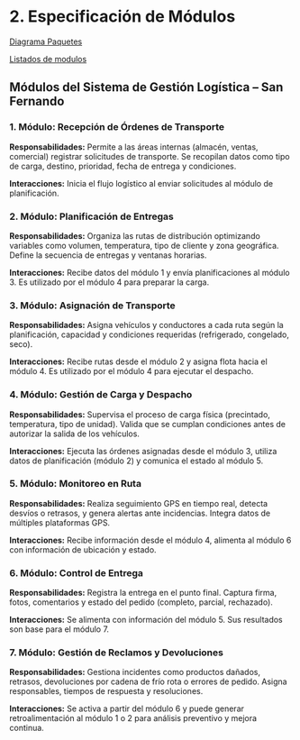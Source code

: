 # 2. Especificación de Módulos

[Diagrama Paquetes](2.1/2.1.md)

[Listados de modulos](2.2/2.2.md)

## Módulos del Sistema de Gestión Logística – San Fernando

### 1. Módulo: Recepción de Órdenes de Transporte
**Responsabilidades:** Permite a las áreas internas (almacén, ventas, comercial) registrar solicitudes de transporte. Se recopilan datos como tipo de carga, destino, prioridad, fecha de entrega y condiciones.

**Interacciones:** Inicia el flujo logístico al enviar solicitudes al módulo de planificación.

### 2. Módulo: Planificación de Entregas

**Responsabilidades:** Organiza las rutas de distribución optimizando variables como volumen, temperatura, tipo de cliente y zona geográfica. Define la secuencia de entregas y ventanas horarias.

**Interacciones:** Recibe datos del módulo 1 y envía planificaciones al módulo 3. Es utilizado por el módulo 4 para preparar la carga.

### 3. Módulo: Asignación de Transporte

**Responsabilidades:** Asigna vehículos y conductores a cada ruta según la planificación, capacidad y condiciones requeridas (refrigerado, congelado, seco).

**Interacciones:** Recibe rutas desde el módulo 2 y asigna flota hacia el módulo 4. Es utilizado por el módulo 4 para ejecutar el despacho.

### 4. Módulo: Gestión de Carga y Despacho

**Responsabilidades:** Supervisa el proceso de carga física (precintado, temperatura, tipo de unidad). Valida que se cumplan condiciones antes de autorizar la salida de los vehículos.

**Interacciones:** Ejecuta las órdenes asignadas desde el módulo 3, utiliza datos de planificación (módulo 2) y comunica el estado al módulo 5.

### 5. Módulo: Monitoreo en Ruta

**Responsabilidades:** Realiza seguimiento GPS en tiempo real, detecta desvíos o retrasos, y genera alertas ante incidencias. Integra datos de múltiples plataformas GPS.

**Interacciones:** Recibe información desde el módulo 4, alimenta al módulo 6 con información de ubicación y estado.

### 6. Módulo: Control de Entrega

**Responsabilidades:** Registra la entrega en el punto final. Captura firma, fotos, comentarios y estado del pedido (completo, parcial, rechazado).

**Interacciones:** Se alimenta con información del módulo 5. Sus resultados son base para el módulo 7.

### 7. Módulo: Gestión de Reclamos y Devoluciones

**Responsabilidades:** Gestiona incidentes como productos dañados, retrasos, devoluciones por cadena de frío rota o errores de pedido. Asigna responsables, tiempos de respuesta y resoluciones.

**Interacciones:** Se activa a partir del módulo 6 y puede generar retroalimentación al módulo 1 o 2 para análisis preventivo y mejora continua.